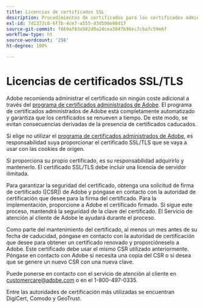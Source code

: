 ```yaml
---
title: Licencias de certificados SSL
description: Procedimientos de certificados para los certificados administrados por el cliente
exl-id: 7d1373c8-6f7b-4ce7-a555-d3d506e08d17
source-git-commit: f669af03a502d8a24cea3047b96ec7cba7c59e6f
workflow-type: ht
source-wordcount: '256'
ht-degree: 100%

---
```


# Licencias de certificados SSL/TLS

Adobe recomienda administrar el certificado sin ningún coste adicional a través del [programa de certificados administrados de Adobe](https://experienceleague.adobe.com/docs/core-services/interface/ec-cookies/cookies-first-party.html?lang=es). El programa de certificados administrados de Adobe está completamente automatizado y garantiza que los certificados se renueven a tiempo. De este modo, se evitan consecuencias derivadas de la presencia de certificados caducados.

Si elige no utilizar el [programa de certificados administrados de Adobe](https://experienceleague.adobe.com/docs/core-services/interface/ec-cookies/cookies-first-party.html?lang=es), es responsabilidad suya proporcionar el certificado SSL/TLS que se vaya a usar con las cookies de origen.

Si proporciona su propio certificado, es su responsabilidad adquirirlo y mantenerlo.  El certificado SSL/TLS debe incluir una licencia de servidor ilimitada.

Para garantizar la seguridad del certificado, obtenga una solicitud de firma de certificado ([CSR]) de Adobe y póngase en contacto con la autoridad de certificación que desee para la firma del certificado.  Para la implementación, proporcione a Adobe el certificado firmado.  Si sigue este proceso, mantendrá la seguridad de la clave del certificado.  El Servicio de atención al cliente de Adobe le ayudará durante el proceso.

Como parte del mantenimiento del certificado, al menos un mes antes de su fecha de caducidad, póngase en contacto con la autoridad de certificación que desee para obtener un certificado renovado y proporcióneselo a Adobe.  Este certificado debe usar el mismo CSR utilizado anteriormente.  Póngase en contacto con Adobe si necesita una copia del CSR o si desea que se genere un nuevo CSR con una nueva clave.

Puede ponerse en contacto con el servicio de atención al cliente en customercare@adobe.com o en el 1-800-497-0335.

Entre las autoridades de certificación más utilizadas se encuentran DigiCert, Comodo y GeoTrust.
